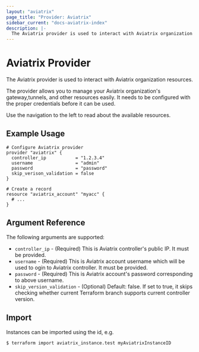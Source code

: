 ```yaml
---
layout: "aviatrix"
page_title: "Provider: Aviatrix"
sidebar_current: "docs-aviatrix-index"
description: |-
  The Aviatrix provider is used to interact with Aviatrix organization resources
---
```


# Aviatrix Provider

The Aviatrix provider is used to interact with Aviatrix organization resources.

The provider allows you to manage your Aviatrix organization's gateway,tunnels, and other resources easily.
It needs to be configured with the proper credentials before it can be used.

Use the navigation to the left to read about the available resources.

## Example Usage

```hcl
# Configure Aviatrix provider
provider "aviatrix" {
  controller_ip           = "1.2.3.4"
  username                = "admin"
  password                = "password"
  skip_verison_validation = false
}

# Create a record
resource "aviatrix_account" "myacc" {
  # ...
}
```

## Argument Reference

The following arguments are supported:

* `controller_ip` - (Required) This is Aviatrix controller's public IP. It must be provided.
* `username` - (Required) This is  Aviatrix account username which will be used to ogin to Aviatrix controller. It must be provided.
* `password` - (Required) This is Aviatrix account's password corresponding to above username.
* `skip_version_validation` - (Optional) Default: false. If set to true, it skips checking whether current Terraform branch supports current controller version.

## Import

Instances can be imported using the id, e.g.

```
$ terraform import aviatrix_instance.test myAviatrixInstanceID
```